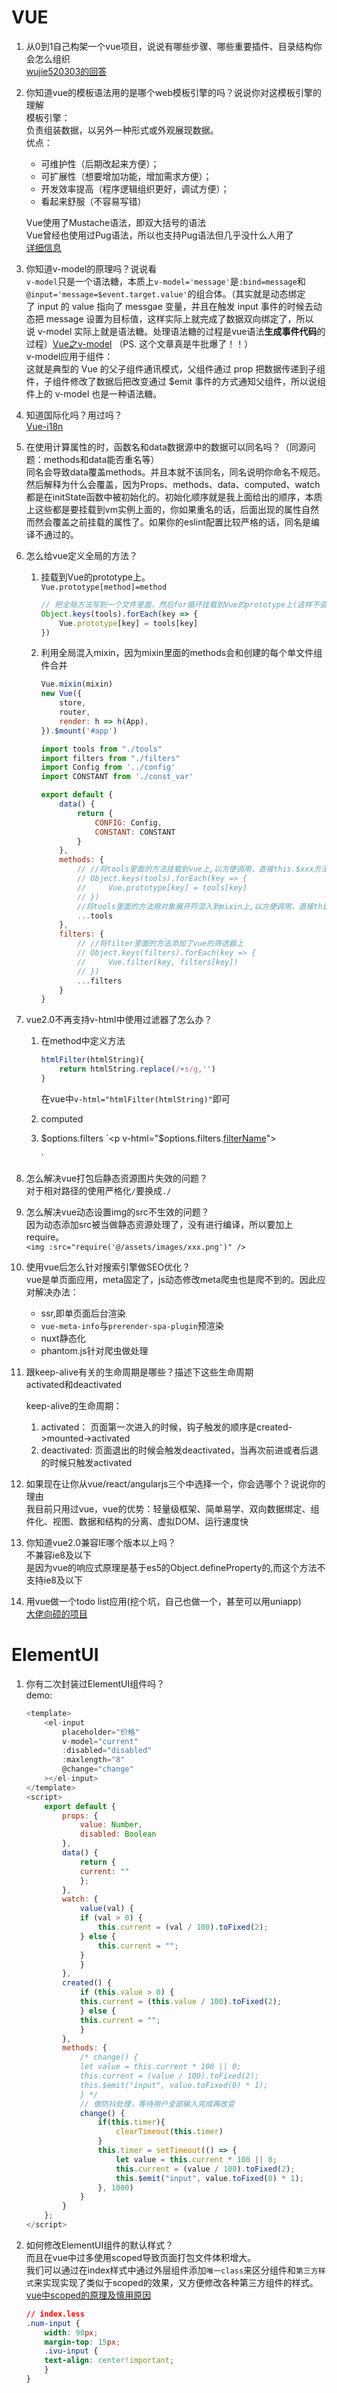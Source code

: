 # VUE

1. 从0到1自己构架一个vue项目，说说有哪些步骤、哪些重要插件、目录结构你会怎么组织  
    [wujie520303的回答](https://github.com/haizlin/fe-interview/issues/983)
2. 你知道vue的模板语法用的是哪个web模板引擎的吗？说说你对这模板引擎的理解  
    模板引擎：  
    负责组装数据，以另外一种形式或外观展现数据。  
    优点：
    * 可维护性（后期改起来方便）；
    * 可扩展性（想要增加功能，增加需求方便）；
    * 开发效率提高（程序逻辑组织更好，调试方便）；
    * 看起来舒服（不容易写错）

    Vue使用了Mustache语法，即双大括号的语法  
    Vue曾经也使用过Pug语法，所以也支持Pug语法但几乎没什么人用了  
    [详细信息](https://www.yinzhuoei.com/index.php/archives/110/)
3. 你知道v-model的原理吗？说说看  
    `v-model`只是一个语法糖，本质上`v-model='message'`是`:bind=message`和`@input='message=$event.target.value'`的组合体。（其实就是动态绑定了 input 的 value 指向了 messgae 变量，并且在触发 input 事件的时候去动态把 message 设置为目标值，这样实际上就完成了数据双向绑定了，所以说 v-model 实际上就是语法糖。处理语法糖的过程是vue语法**生成事件代码**的过程）[Vue之v-model](https://www.jianshu.com/p/8e2b5e04a1f7) （PS. 这个文章真是牛批爆了！！）  
    v-model应用于组件：  
    这就是典型的 Vue 的父子组件通讯模式，父组件通过 prop 把数据传递到子组件，子组件修改了数据后把改变通过 $emit 事件的方式通知父组件，所以说组件上的 v-model 也是一种语法糖。  
4. 知道国际化吗？用过吗？  
    [Vue-i18n](https://www.cnblogs.com/rogerwu/p/7744476.html)
5. 在使用计算属性的时，函数名和data数据源中的数据可以同名吗？（同源问题：methods和data能否重名等）  
    同名会导致data覆盖methods。并且本就不该同名，同名说明你命名不规范。  
    然后解释为什么会覆盖，因为Props、methods、data、computed、watch都是在initState函数中被初始化的。初始化顺序就是我上面给出的顺序，本质上这些都是要挂载到vm实例上面的，你如果重名的话，后面出现的属性自然而然会覆盖之前挂载的属性了。如果你的eslint配置比较严格的话，同名是编译不通过的。
6. 怎么给vue定义全局的方法？
    1. 挂载到Vue的prototype上。  
    `Vue.prototype[method]=method`

        ```js
        // 把全局方法写到一个文件里面，然后for循环挂载到Vue的prototype上(这样不会有函数提示)
        Object.keys(tools).forEach(key => {
            Vue.prototype[key] = tools[key]
        })
        ```

    2. 利用全局混入mixin，因为mixin里面的methods会和创建的每个单文件组件合并

        ```js
        Vue.mixin(mixin)
        new Vue({
            store,
            router,
            render: h => h(App),
        }).$mount('#app')
        ```

        ```js
        import tools from "./tools"
        import filters from "./filters"
        import Config from '../config'
        import CONSTANT from './const_var'

        export default {
            data() {
                return {
                    CONFIG: Config,
                    CONSTANT: CONSTANT
                }
            },
            methods: {
                // //将tools里面的方法挂载到vue上,以方便调用，直接this.$xxx方法名就可以了
                // Object.keys(tools).forEach(key => {
                //     Vue.prototype[key] = tools[key]
                // })
                //将tools里面的方法用对象展开符混入到mixin上,以方便调用，直接this.$xxx方法名就可以了
                ...tools
            },
            filters: {
                // //将filter里面的方法添加了vue的筛选器上
                // Object.keys(filters).forEach(key => {
                //     Vue.filter(key, filters[key])
                // })
                ...filters
            }
        }
        ```

7. vue2.0不再支持v-html中使用过滤器了怎么办？  
    1. 在method中定义方法

        ```js
        htmlFilter(htmlString){
            return htmlString.replace(/+s/g,'')
        }
        ```

        在vue中`v-html="htmlFilter(htmlString)"`即可  
    2. computed
    3. $options.filters  
    `<p v-html="$options.filters.[filterName](this.msg,arg1,arg2)"></p>`

8. 怎么解决vue打包后静态资源图片失效的问题？  
    对于相对路径的使用严格化`/`要换成`./`

9. 怎么解决vue动态设置img的src不生效的问题？  
    因为动态添加src被当做静态资源处理了，没有进行编译，所以要加上require。  
    `<img :src="require('@/assets/images/xxx.png')" />`

10. 使用vue后怎么针对搜索引擎做SEO优化？  
    vue是单页面应用，meta固定了，js动态修改meta爬虫也是爬不到的。因此应对解决办法：
    * ssr,即单页面后台渲染
    * `vue-meta-info`与`prerender-spa-plugin`预渲染
    * nuxt静态化
    * phantom.js针对爬虫做处理

11. 跟keep-alive有关的生命周期是哪些？描述下这些生命周期  
    activated和deactivated

    keep-alive的生命周期：
    1. activated： 页面第一次进入的时候，钩子触发的顺序是created->mounted->activated
    2. deactivated: 页面退出的时候会触发deactivated，当再次前进或者后退的时候只触发activated

12. 如果现在让你从vue/react/angularjs三个中选择一个，你会选哪个？说说你的理由  
    我目前只用过vue，vue的优势：轻量级框架、简单易学、双向数据绑定、组件化、视图、数据和结构的分离、虚拟DOM、运行速度快

13. 你知道vue2.0兼容IE哪个版本以上吗？  
    不兼容ie8及以下  
    是因为vue的响应式原理是基于es5的Object.defineProperty的,而这个方法不支持ie8及以下

14. 用vue做一个todo list应用(挖个坑，自己也做一个，甚至可以用uniapp)  
    [大佬向硕的项目](https://github.com/xiangshuo1992/vue-note)

# ElementUI

1. 你有二次封装过ElementUI组件吗？  
    demo:

    ```js
    <template>
        <el-input
            placeholder="价格"
            v-model="current"
            :disabled="disabled"
            :maxlength="8"
            @change="change"
        ></el-input>
    </template>
    <script>
        export default {
            props: {
                value: Number,
                disabled: Boolean
            },
            data() {
                return {
                current: ""
                };
            },
            watch: {
                value(val) {
                if (val > 0) {
                    this.current = (val / 100).toFixed(2);
                } else {
                    this.current = "";
                }
                }
            },
            created() {
                if (this.value > 0) {
                this.current = (this.value / 100).toFixed(2);
                } else {
                this.current = "";
                }
            },
            methods: {
                /* change() {
                let value = this.current * 100 || 0;
                this.current = (value / 100).toFixed(2);
                this.$emit("input", value.toFixed(0) * 1);
                } */
                // 做防抖处理，等待用户全部输入完成再改变
                change() {
                    if(this.timer){
                        clearTimeout(this.timer)
                    }
                    this.timer = setTimeout(() => {
                        let value = this.current * 100 || 0;
                        this.current = (value / 100).toFixed(2);
                        this.$emit("input", value.toFixed(0) * 1);
                    }, 1000)
                }
            }
        };
    </script>
    ```

2. 如何修改ElementUI组件的默认样式？  
    而且在vue中过多使用scoped导致页面打包文件体积增大。  
    我们可以通过在index样式中通过外层组件添加`唯一class`来区分组件和`第三方样式`来实现实现了类似于scoped的效果，又方便修改各种第三方组件的样式。  
    [vue中scoped的原理及慎用原因](https://www.jianshu.com/p/b92e2a022cd8)

    ```css
    // index.less
    .num-input {
        width: 90px;
        margin-top: 15px;
        .ivu-input {
        text-align: center!important;
        }
    }
    ```
